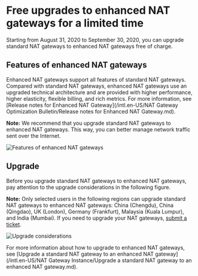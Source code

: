 # Free upgrades to enhanced NAT gateways for a limited time

Starting from August 31, 2020 to September 30, 2020, you can upgrade standard NAT gateways to enhanced NAT gateways free of charge.

## Features of enhanced NAT gateways

Enhanced NAT gateways support all features of standard NAT gateways. Compared with standard NAT gateways, enhanced NAT gateways use an upgraded technical architecture and are provided with higher performance, higher elasticity, flexible billing, and rich metrics. For more information, see [Release notes for Enhanced NAT Gateway](/intl.en-US/NAT Gateway Optimization Bulletin/Release notes for Enhanced NAT Gateway.md).

**Note:** We recommend that you upgrade standard NAT gateways to enhanced NAT gateways. This way, you can better manage network traffic sent over the Internet.

![Features of enhanced NAT gateways](https://static-aliyun-doc.oss-cn-hangzhou.aliyuncs.com/assets/img/en-US/0082659951/p147923.png)

## Upgrade

Before you upgrade standard NAT gateways to enhanced NAT gateways, pay attention to the upgrade considerations in the following figure.

**Note:** Only selected users in the following regions can upgrade standard NAT gateways to enhanced NAT gateways: China \(Chengdu\), China \(Qingdao\), UK \(London\), Germany \(Frankfurt\), Malaysia \(Kuala Lumpur\), and India \(Mumbai\). If you need to upgrade your NAT gateways, [submit a ticket](https://workorder-intl.console.aliyun.com/?spm=5176.11182172.nav-right.dticket.1e874882kUYyPy#/ticket/createIndex).

![Upgrade considerations](https://static-aliyun-doc.oss-cn-hangzhou.aliyuncs.com/assets/img/en-US/0082659951/p147943.png)

For more information about how to upgrade to enhanced NAT gateways, see [Upgrade a standard NAT gateway to an enhanced NAT gateway](/intl.en-US/NAT Gateway Instance/Upgrade a standard NAT gateway to an enhanced NAT gateway.md).

